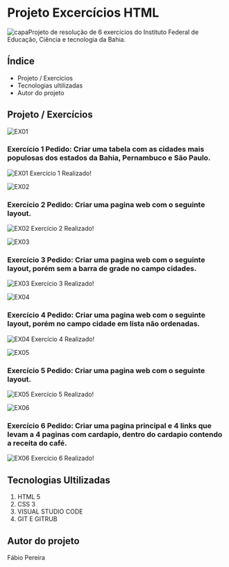 # Projeto Excercícios HTML
![capa](https://tudosobrehospedagemdesites.com.br/site/wp-content/uploads/2013/10/o-que-e-html-destaque-1.png)Projeto de resolução de 6 exercícios do Instituto Federal de Educação, Ciência e tecnologia da Bahia. 
## Índice
- Projeto / Exercícios
- Tecnologias ultilizadas
- Autor do projeto
 

## Projeto / Exercícios

![EX01](imagens/ex01pedido.PNG)
### Exercício 1 Pedido: Criar uma tabela com as cidades mais populosas dos estados da Bahia, Pernambuco e São Paulo.


![EX01](imagens/ex01realizado.PNG)
Exercício 1 Realizado!


![EX02](imagens/ex02pedido.PNG)
### Exercício 2 Pedido: Criar uma pagina web com o seguinte layout. 


![EX02](imagens/ex02realizado.PNG)
Exercício 2 Realizado!

![EX03](imagens/ex03pedido.PNG)
### Exercício 3 Pedido: Criar uma pagina web com o seguinte layout, porém sem a barra de grade no campo cidades.


![EX03](imagens/ex03realizado.PNG)
Exercício 3 Realizado!

![EX04](imagens/ex04pedido.PNG)
### Exercício 4 Pedido: Criar uma pagina web com o seguinte layout, porém no campo cidade em lista não ordenadas.


![EX04](imagens/ex04realizado.PNG)
Exercício 4 Realizado!

![EX05](imagens/ex05pedido.PNG)
### Exercício 5 Pedido: Criar uma pagina web com o seguinte layout. 


![EX05](imagens/ex05realizado.PNG)
Exercício 5 Realizado!

![EX06](imagens/ex06pedido.PNG)
### Exercício 6 Pedido: Criar uma pagina principal e 4 links que levam a 4 paginas com cardapio, dentro do cardapio contendo a receita do café. 


![EX06](imagens/ex06realizado.PNG)
Exercício 6 Realizado!

## Tecnologias Ultilizadas
1. HTML 5
1. CSS 3
1. VISUAL STUDIO CODE
1. GIT E GITRUB

## Autor do projeto
Fábio Pereira
